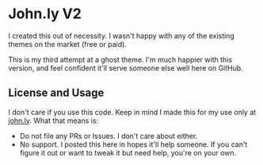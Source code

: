 # John.ly V2

I created this out of necessity.  I wasn't happy with any of the existing themes on the market (free or paid).

This is my third attempt at a ghost theme. I'm much happier with this version, and feel confident it'll serve someone else well here on GitHub.

## License and Usage

I don't care if you use this code. Keep in mind I made this for my use only at [john.ly](//john.ly). What that means is:
* Do not file any PRs or Issues. I don't care about either. 
* No support. I posted this here in hopes it'll help someone. If you can't figure it out or want to tweak it but need help, you're on your own.
